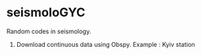 # seismoloGYC

Random codes in seismology.

1. Download continuous data using Obspy. Example : Kyiv station
